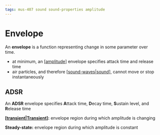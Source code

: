 ```yaml
---
tags: mus-407 sound sound-properties amplitude
---
```


# Envelope

An **envelope** is a function representing change in some parameter over time.

- at minimum, an [[amplitude]] envelope specifies attack time and release time
- air particles, and therefore [[sound-waves|sound]], cannot move or stop instantaneously

## ADSR

An **ADSR** envelope specifies **A**ttack time, **D**ecay time, **S**ustain level, and **R**elease time

**[[transient|Transient]]:** envelope region during which amplitude is changing

**Steady-state:** envelope region during which amplitude is constant

[//begin]: # "Autogenerated link references for markdown compatibility"
[amplitude]: amplitude "Amplitude"
[sound-waves|sound]: sound-waves "Sound Waves"
[transient|Transient]: transient "Transient"
[//end]: # "Autogenerated link references"
